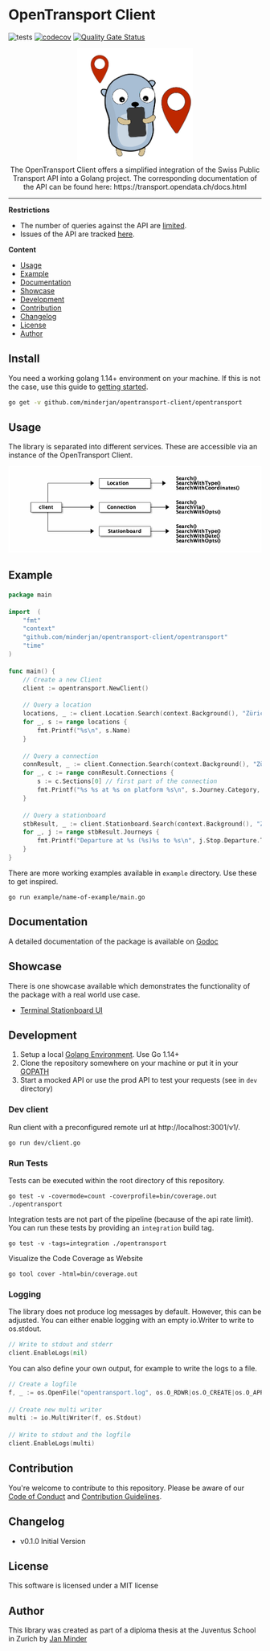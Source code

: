 # OpenTransport Client

 ![tests](https://github.com/minderjan/opentransport-client/workflows/tests/badge.svg?branch=master)
 [![codecov](https://codecov.io/gh/minderjan/opentransport-client/branch/master/graph/badge.svg?token=ZzmqsTPc4L)](https://codecov.io/gh/minderjan/opentransport-client)
 [![Quality Gate Status](https://sonarcloud.io/api/project_badges/measure?project=minderjan_opentransport-client&metric=alert_status&token=e1f286cda2f531e46f268d9af345bf4e6389a44c)](https://sonarcloud.io/dashboard?id=minderjan_opentransport-client)
 
 <p align="center">
     <img width="230" height="230" src=".github/library-logo.png">
     <br />
      The OpenTransport Client offers a simplified integration of the Swiss Public Transport API into a Golang project. 
      The corresponding documentation of the API can be found here: https://transport.opendata.ch/docs.html
 </p>

---

__Restrictions__

* The number of queries against the API are [limited](https://timetable.search.ch/api/help). 
* Issues of the API are tracked [here](https://github.com/OpendataCH/Transport/issues).

__Content__

* [Usage](#usage)
* [Example](#example)
* [Documentation](#documentation)
* [Showcase](#showcase)
* [Development](#development)
* [Contribution](#contribution)
* [Changelog](#changelog)
* [License](#license)
* [Author](#author)

## Install
You need a working golang 1.14+ environment on your machine. If this is not the case, use this guide to [getting started](https://golang.org/doc/install).

```bash
go get -v github.com/minderjan/opentransport-client/opentransport
```

## Usage

The library is separated into different services. These are accessible via an instance of the OpenTransport Client.

 <p align="center">
     <img src=".github/services.png">
 </p>

## Example
```go
package main

import  (
	"fmt"
	"context"
	"github.com/minderjan/opentransport-client/opentransport"
	"time"
)

func main() { 
	// Create a new Client 
	client := opentransport.NewClient()

	// Query a location
	locations, _ := client.Location.Search(context.Background(), "Zürich HB")
	for _, s := range locations {
		fmt.Printf("%s\n", s.Name)
	}

	// Query a connection
	connResult, _ := client.Connection.Search(context.Background(), "Zürich HB", "Bern", time.Now())
	for _, c := range connResult.Connections {
		s := c.Sections[0] // first part of the connection
		fmt.Printf("%s %s at %s on platform %s\n", s.Journey.Category, s.Journey.Number, s.Departure.Departure.Time.Format("15:04"), s.Departure.Platform)
	}

	// Query a stationboard
	stbResult, _ := client.Stationboard.Search(context.Background(), "Zürich HB")
	for _, j := range stbResult.Journeys {
		fmt.Printf("Departure at %s (%s)%s to %s\n", j.Stop.Departure.Time.Format("15:04"), j.Category, j.Number, j.To)
	}
}
```
There are more working examples available in `example` directory. Use these to get inspired.
```
go run example/name-of-example/main.go
```

## Documentation
A detailed documentation of the package is available on [Godoc](https://pkg.go.dev/github.com/minderjan/opentransport-client)

## Showcase
There is one showcase available which demonstrates the functionality of the package with a real world use case.
* [Terminal Stationboard UI](https://github.com/minderjan/terminal-stationboard-ui)

## Development

1. Setup a local [Golang Environment](https://golang.org/doc/install). Use Go 1.14+
2. Clone the repository somewhere on your machine or put it in your [GOPATH](https://golang.org/doc/gopath_code.html)
3. Start a mocked API or use the prod API to test your requests (see in `dev` directory)

### Dev client
Run client with a preconfigured remote url at http://localhost:3001/v1/.
```
go run dev/client.go
```

### Run Tests
Tests can be executed within the root directory of this repository.
```
go test -v -covermode=count -coverprofile=bin/coverage.out ./opentransport
```

Integration tests are not part of the pipeline (because of the api rate limit). 
You can run these tests by providing an `integration` build tag.
```
go test -v -tags=integration ./opentransport
```

Visualize the Code Coverage as Website
```
go tool cover -html=bin/coverage.out
```

### Logging
The library does not produce log messages by default. However, this can be adjusted. 
You can either enable logging with an empty io.Writer to write to os.stdout.

```go
// Write to stdout and stderr
client.EnableLogs(nil)
```
You can also define your own output, for example to write the logs to a file.
```go
// Create a logfile
f, _ := os.OpenFile("opentransport.log", os.O_RDWR|os.O_CREATE|os.O_APPEND, 0666)

// Create new multi writer
multi := io.MultiWriter(f, os.Stdout)

// Write to stdout and the logfile
client.EnableLogs(multi)
```

## Contribution

You're welcome to contribute to this repository. Please be aware of our [Code of Conduct](.github/CODE_OF_CONDUCT.md) and [Contribution Guidelines](.github/CONTRIBUTING.md).

## Changelog

* v0.1.0 Initial Version

## License
This software is licensed under a MIT license

## Author
This library was created as part of a diploma thesis at the Juventus School in Zurich by [Jan Minder](https://github.com/minderjan)